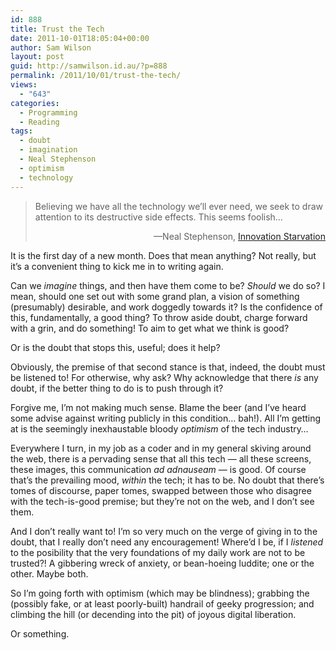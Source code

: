 ```yaml
---
id: 888
title: Trust the Tech
date: 2011-10-01T18:05:04+00:00
author: Sam Wilson
layout: post
guid: http://samwilson.id.au/?p=888
permalink: /2011/10/01/trust-the-tech/
views:
  - "643"
categories:
  - Programming
  - Reading
tags:
  - doubt
  - imagination
  - Neal Stephenson
  - optimism
  - technology
---
```

> Believing we have all the technology we’ll ever need, we seek to draw attention to its destructive side effects. This seems foolish…
> 
> <p style="text-align:right">
>   —Neal Stephenson, <a href="http://www.worldpolicy.org/journal/fall2011/innovation-starvation" title="Read Stephenson's article on the World Policy Institute's website">Innovation Starvation</a>
> </p>

It is the first day of a new month. Does that mean anything? Not really, but it’s a convenient thing to kick me in to writing again.

Can we _imagine_ things, and then have them come to be? _Should_ we do so? I mean, should one set out with some grand plan, a vision of something (presumably) desirable, and work doggedly towards it? Is the confidence of this, fundamentally, a good thing? To throw aside doubt, charge forward with a grin, and do something! To aim to get what we think is good?

Or is the doubt that stops this, useful; does it help?

Obviously, the premise of that second stance is that, indeed, the doubt must be listened to! For otherwise, why ask? Why acknowledge that there _is_ any doubt, if the better thing to do is to push through it?

Forgive me, I’m not making much sense. Blame the beer (and I’ve heard some advise against writing publicly in this condition… bah!). All I’m getting at is the seemingly inexhaustable bloody _optimism_ of the tech industry…

Everywhere I turn, in my job as a coder and in my general skiving around the web, there is a pervading sense that all this tech &#8212; all these screens, these images, this communication _ad adnauseam_ &#8212; is good. Of course that’s the prevailing mood, _within_ the tech; it has to be. No doubt that there’s tomes of discourse, paper tomes, swapped between those who disagree with the tech-is-good premise; but they’re not on the web, and I don’t see them.

And I don’t really want to! I’m so very much on the verge of giving in to the doubt, that I really don’t need any encouragement! Where’d I be, if I _listened_ to the posibility that the very foundations of my daily work are not to be trusted?! A gibbering wreck of anxiety, or bean-hoeing luddite; one or the other. Maybe both.

So I’m going forth with optimism (which may be blindness); grabbing the (possibly fake, or at least poorly-built) handrail of geeky progression; and climbing the hill (or decending into the pit) of joyous digital liberation.

Or something.